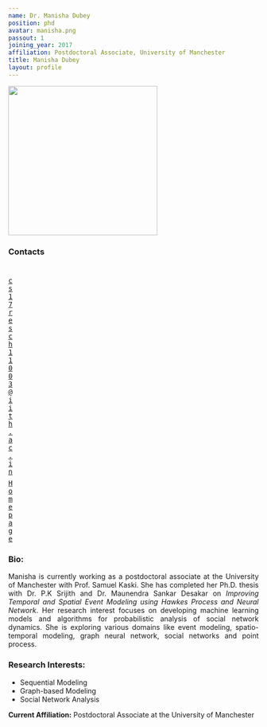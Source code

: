 ```yaml
---
name: Dr. Manisha Dubey
position: phd
avatar: manisha.png
passout: 1
joining_year: 2017
affiliation: Postdoctoral Associate, University of Manchester
title: Manisha Dubey
layout: profile
---
```


<img width="300" src="{{site.baseurl}}/images/people/{{page.avatar}}" data-action="zoom">

### Contacts

<div class="row">
<div class="col-1" style="width:5px">
    <b><a href="mailto:cs17resch11003@iith.ac.in" target="_blank"><i class="fa fa-envelope-o"></i></a></b><br>
    <span style="display: block; margin-bottom: 0.5em"></span>
    <b><a href="" target="_blank"><i class="fa fa-globe"></i></a></b>
    <span style="display: block; margin-bottom: 0.5em"></span>
</div>
<div class="col-1" style="width:5px">
    <a href="mailto:cs17resch11003@iith.ac.in" target="_blank"><samp>cs17resch11003@iith.ac.in</samp></a>
    <span style="display: block; margin-bottom: 0.5em"></span>
    <a href="https://sites.google.com/view/manisha-dubey/home?authuser=0" target="_blank"><samp>Homepage</samp></a><br>
    <span style="display: block; margin-bottom: 0.5em"></span>
</div>
</div>
<span style="display: block; margin-bottom: 1em"></span>

### Bio:

<p style="text-align:justify">
Manisha is currently working as a postdoctoral associate at the University of Manchester with Prof. Samuel Kaski. She has completed her Ph.D. thesis with Dr. P.K Srijith and Dr. Maunendra Sankar Desakar on <i>Improving Temporal and Spatial Event Modeling using Hawkes Process and Neural Network</i>. Her research interest focuses on developing machine learning models and algorithms for probabilistic analysis of social network dynamics. She is exploring various domains like event modeling, spatio-temporal modeling, graph neural network, social networks and point process.</p>

### Research Interests:

- Sequential Modeling
- Graph-based Modeling
- Social Network Analysis

**Current Affiliation:** Postdoctoral Associate at the University of Manchester
